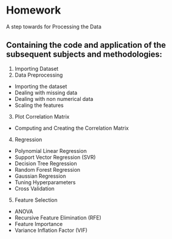 # Homework
A step towards for Processing the Data
## Containing the code and application of the subsequent subjects and methodologies:
1. Importing Dataset
2. Data Preprocessing
- Importing the dataset
- Dealing with missing data
- Dealing with non numerical data
- Scaling the features
3. Plot Correlation Matrix
- Computing and Creating the Correlation Matrix
4. Regression
- Polynomial Linear Regression
- Support Vector Regression (SVR)
- Decision Tree Regression
- Random Forest Regression
- Gaussian Regression
- Tuning Hyperparameters
- Cross Validation
5. Feature Selection
- ANOVA
- Recursive Feature Elimination (RFE)
- Feature Importance
- Variance Inflation Factor (VIF)
 
